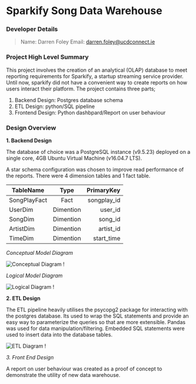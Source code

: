 # Sparkify Song Data Warehouse

### Developer Details

> Name: Darren Foley
> Email: <darren.foley@ucdconnect.ie>


### Project High Level Summary

<p>This project involves the creation of an analytical (OLAP) database to meet reporting requirements for Sparkify, a startup streaming service provider. Until now, sparkify did not have a convenient way to create reports on how users interact their platform. The project contains three parts;  
</p>

1. Backend Design: Postgres database schema
2. ETL Design: python/SQL pipeline
3. Frontend Design: Python dashbpard/Report on user behaviour


### Design Overview

**1. Backend Design**

<p>The database of choice was a PostgreSQL instance (v9.5.23) deployed on a single core, 4GB Ubuntu Virtual Machine (v16.04.7 LTS).</p>

<p>A star schema configuration was chosen to improve read performance of the reports. There were 4 dimension tables and 1 fact table.</p>


| TableName    | Type        | PrimaryKey  |
|--------------|:-----------:|------------:|
| SongPlayFact | Fact        | songplay_id |
| UserDim      | Dimention   | user_id     |
| SongDim      | Dimention   | song_id     |
| ArtistDim    | Dimention   | artist_id   |
| TimeDim      | Dimention   | start_time  |



*Conceptual Model Diagram*

![ Conceptual Diagram !](/home/workspace/images/conceptual.PNG)



*Logical Model Diagram*

![ Logical Diagram !](/home/workspace/images/logical.png)




**2. ETL Design**

<p>The ETL pipeline heavily utilises the psycopg2 package for interacting with the postgres database. Its used to wrap the SQL statements and provide an easy way to parameterize the queries so that are more extensible. Pandas was used for data manipulation/filtering. Embedded SQL statements were used to insert data into the database tables. </p>

![ ETL Diagram !](/home/workspace/images/etl_design)








*3. Front End Design*

<p>A report on user behaviour was created as a proof of concept to demonstrate the utility of new data warehouse.</p>